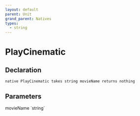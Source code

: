 ```yaml
---
layout: default
parent: Unit
grand_parent: Natives
types:
  - string
---
```


# PlayCinematic

## Declaration

```
native PlayCinematic takes string movieName returns nothing
```

## Parameters
<dl>
  <dt>movieName `string`</dt>
  <dd></dd>
</dl>